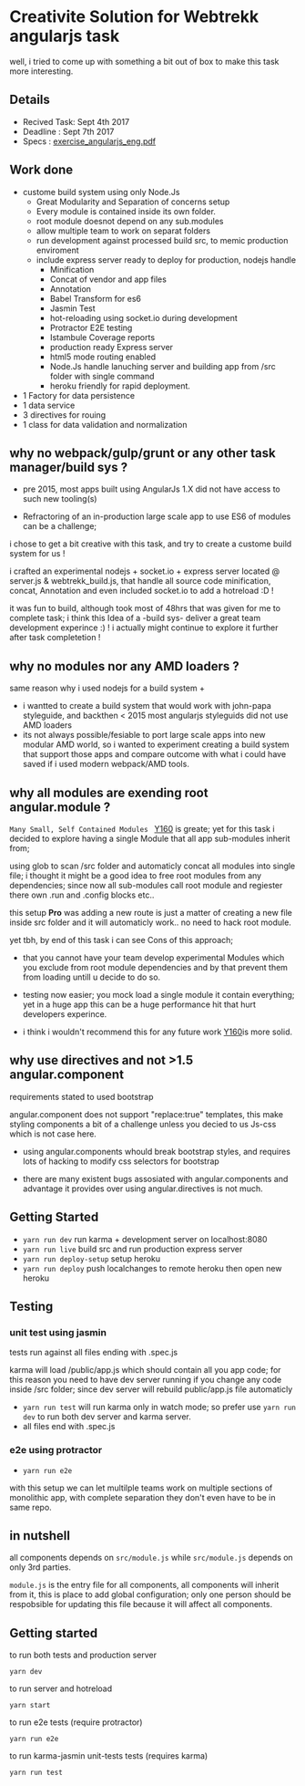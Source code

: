 # Creativite Solution for Webtrekk angularjs task

well, i tried to come up with something a bit out of box to make this task more interesting.

## Details

- Recived Task: Sept 4th 2017
- Deadline     : Sept 7th 2017
- Specs :  [exercise_angularjs_eng.pdf](../exercise_angularjs_eng.pdf)

## Work done

- custome build system using only Node.Js
  - Great Modularity and Separation of concerns setup
  - Every module is contained inside its own folder.
  - root module doesnot depend on any sub.modules
  - allow multiple team to work on separat folders
  - run development against processed build src, to memic production enviroment
  - include express server ready to deploy for production, nodejs handle
    - Minification
    - Concat of vendor and app files
    - Annotation
    - Babel Transform for es6
    - Jasmin Test
    - hot-reloading using socket.io during development
    - Protractor E2E testing
    - Istambule Coverage reports
    - production ready Express server
    - html5 mode routing enabled
    - Node.Js handle lanuching server and building app from /src folder with single command
    - heroku friendly for rapid deployment.
- 1 Factory for data persistence
- 1 data service
- 3 directives for rouing
- 1 class for data validation and normalization

## why no webpack/gulp/grunt or any other task manager/build sys ?

- pre 2015, most apps built using AngularJs 1.X did not have access to such new tooling(s)

- Refractoring of an in-production large scale app to use ES6 of modules can be a challenge;

i chose to get a bit creative with this task, and try to create a custome build system for us !

i crafted an experimental nodejs + socket.io + express server located @ server.js & webtrekk_build.js, that handle all source code minification, concat, Annotation and even included socket.io to add a hotreload :D !

it was fun to build, although took most of 48hrs that was given for me to complete task; i think this Idea of a -build sys- deliver a great team development experince :) ! i actually might continue to explore it further after task completetion !

## why no modules nor any AMD loaders ?

same reason why i used nodejs for a build system +

- i wantted to create a build system that would work with john-papa styleguide, and backthen < 2015 most angularjs styleguids did not use AMD loaders
- its not always possible/fesiable to port large scale apps into new modular AMD world, so i wanted to experiment creating a build system that support those apps and compare outcome with what i could have saved if i used modern webpack/AMD tools.


## why all modules are exending root angular.module ?

`Many Small, Self Contained Modules ` [Y160](https://github.com/johnpapa/angular-styleguide/blob/master/a1/README.md#style-y160) is greate; yet for this task i decided to explore having a single Module that all app sub-modules inherit from;

using glob to scan /src folder and automaticly concat all modules into single file;
i thought it might be a good idea to free root modules from any dependencies; since now all sub-modules call root module and regiester there own .run and .config blocks etc..

this setup **Pro** was adding a new route is just a matter of creating a new file inside src folder and it will automaticly work.. no need to hack root module.

yet tbh, by end of this task i can see Cons of this approach;

- that you cannot have your team develop experimental Modules which you exclude from root module dependencies and by that prevent them from loading untill u decide to do so.
- testing now easier; you mock load a single module it contain everything; yet in a huge app this can be a huge performance hit that hurt developers experince.

- i think i wouldn't recommend this for any future work [Y160](https://github.com/johnpapa/angular-styleguide/blob/master/a1/README.md#style-y160)is more solid.


## why use directives and not >1.5 angular.component

requirements stated to used bootstrap

angular.component does not support "replace:true" templates, this make styling components a bit of a challenge unless you decied to us Js-css which is not case here.

- using angular.components whould break bootstrap styles, and requires lots of hacking to modify css selectors for bootstrap

- there are many existent bugs assosiated with angular.components and advantage it provides over using angular.directives is not much.


## Getting Started

- `yarn run dev` run karma + development server on localhost:8080
- `yarn run live` build src and run production express server
- `yarn run deploy-setup` setup heroku
- `yarn run deploy` push localchanges to remote heroku then open new heroku


## Testing

### unit test using jasmin

tests run against all files ending with .spec.js

karma will load /public/app.js which should contain all you app code; for this reason you need to have dev server running if you change any code inside /src folder; since dev server will rebuild public/app.js file automaticly

- `yarn run test` will run karma only in watch mode; so prefer use `yarn run dev` to run both dev server and karma server.
- all files end with .spec.js

### e2e using protractor

- `yarn run e2e`


with this setup we can let multilple teams work on multiple sections of monolithic app, with complete separation they don't even have to be in same repo.

## in nutshell

all components depends on `src/module.js`  while `src/module.js` depends on only 3rd parties.

`module.js` is the entry file for all components, all components will inherit from it, this is place to add global configuration; only one person should be respobsible for updating this file because it will affect all components.

## Getting started

to run both tests and production server
```shell
yarn dev
```

to run server and hotreload
```
yarn start
```

to run e2e tests (require protractor)
```
yarn run e2e
```


to run karma-jasmin unit-tests tests (requires karma)
```
yarn run test
```